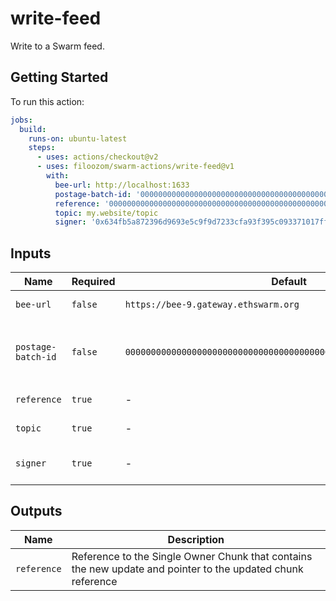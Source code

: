 # write-feed

Write to a Swarm feed.

## Getting Started

To run this action:

```yaml
jobs:
  build:
    runs-on: ubuntu-latest
    steps:
      - uses: actions/checkout@v2
      - uses: filoozom/swarm-actions/write-feed@v1
        with:
          bee-url: http://localhost:1633
          postage-batch-id: '0000000000000000000000000000000000000000000000000000000000000000'
          reference: '0000000000000000000000000000000000000000000000000000000000000000'
          topic: my.website/topic
          signer: '0x634fb5a872396d9693e5c9f9d7233cfa93f395c093371017ff44aa9ae6564cdd'
```

## Inputs

| Name               | Required | Default                                                            | Description                                            |
| ------------------ | -------- | ------------------------------------------------------------------ | ------------------------------------------------------ |
| `bee-url`          | `false`  | `https://bee-9.gateway.ethswarm.org`                               | URL of Bee node                                        |
| `postage-batch-id` | `false`  | `0000000000000000000000000000000000000000000000000000000000000000` | Batch ID of Postage Stamp that will be used for upload |
| `reference`        | `true`   | -                                                                  | Swarm reference                                        |
| `topic`            | `true`   | -                                                                  | Topic for the feed                                     |
| `signer`           | `true`   | -                                                                  | Signer used to update the feed                         |

## Outputs

| Name        | Description                                                                                                 |
| ----------- | ----------------------------------------------------------------------------------------------------------- |
| `reference` | Reference to the Single Owner Chunk that contains the new update and pointer to the updated chunk reference |
